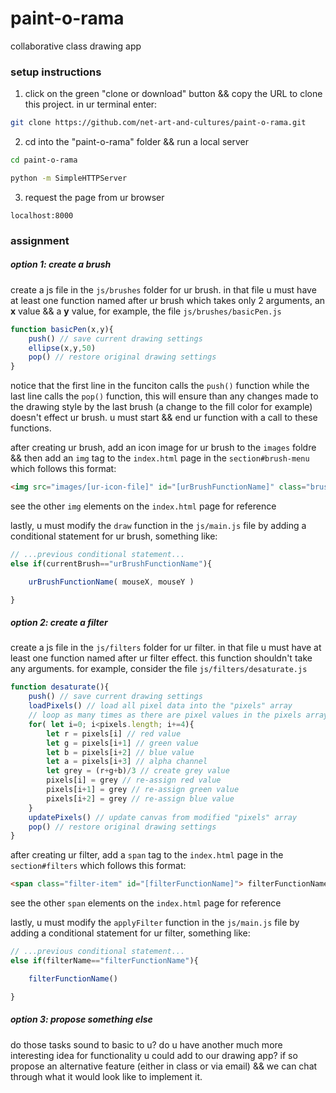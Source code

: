 # paint-o-rama
collaborative class drawing app

### setup instructions

1. click on the green "clone or download" button && copy the URL to clone this project. in ur terminal enter:
```bash
git clone https://github.com/net-art-and-cultures/paint-o-rama.git
```

2. cd into the "paint-o-rama" folder && run a local server
```bash
cd paint-o-rama
```
```bash
python -m SimpleHTTPServer
```

3. request the page from ur browser
```
localhost:8000
```

### assignment

##### option 1: create a brush

create a js file in the `js/brushes` folder for ur brush. in that file u must have at least one function named after ur brush which takes only 2 arguments, an **x** value && a **y** value, for example, the file `js/brushes/basicPen.js`
```js
function basicPen(x,y){
    push() // save current drawing settings
    ellipse(x,y,50)
    pop() // restore original drawing settings
}
```
notice that the first line in the funciton calls the `push()` function while the last line calls the `pop()` function, this will ensure than any changes made to the drawing style by the last brush (a change to the fill color for example) doesn't effect ur brush. u must start && end ur function with a call to these functions.

after creating ur brush, add an icon image for ur brush to the `images` foldre && then add an `img` tag to the `index.html` page in the `section#brush-menu` which follows this format:
```html
<img src="images/[ur-icon-file]" id="[urBrushFunctionName]" class="brush-icon">
```
see the other `img` elements on the `index.html` page for reference

lastly, u must modify the `draw` function in the `js/main.js` file by adding a conditional statement for ur brush, something like:
```js
// ...previous conditional statement...
else if(currentBrush=="urBrushFunctionName"){

    urBrushFunctionName( mouseX, mouseY )

}
```

##### option 2: create a filter

create a js file in the `js/filters` folder for ur filter. in that file u must have at least one function named after ur filter effect. this function shouldn't take any arguments. for example, consider the file `js/filters/desaturate.js`
```js
function desaturate(){
    push() // save current drawing settings
    loadPixels() // load all pixel data into the "pixels" array
    // loop as many times as there are pixel values in the pixels array
    for( let i=0; i<pixels.length; i+=4){
        let r = pixels[i] // red value
        let g = pixels[i+1] // green value
        let b = pixels[i+2] // blue value
        let a = pixels[i+3] // alpha channel
        let grey = (r+g+b)/3 // create grey value
        pixels[i] = grey // re-assign red value
        pixels[i+1] = grey // re-assign green value
        pixels[i+2] = grey // re-assign blue value
    }
    updatePixels() // update canvas from modified "pixels" array
    pop() // restore original drawing settings
}
```

after creating ur filter, add a `span` tag to the `index.html` page in the `section#filters` which follows this format:
```html
<span class="filter-item" id="[filterFunctionName]"> filterFunctionName </span>
```
see the other `span` elements on the `index.html` page for reference

lastly, u must modify the `applyFilter` function in the `js/main.js` file by adding a conditional statement for ur filter, something like:
```js
// ...previous conditional statement...
else if(filterName=="filterFunctionName"){

    filterFunctionName()

}
```

##### option 3: propose something else

do those tasks sound to basic to u? do u have another much more interesting idea for functionality u could add to our drawing app? if so propose an alternative feature (either in class or via email) && we can chat through what it would look like to implement it.

